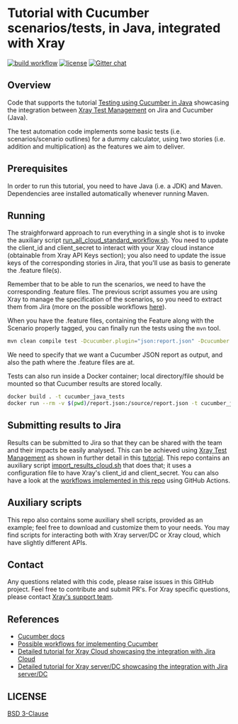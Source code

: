 # Tutorial with Cucumber scenarios/tests, in Java, integrated with Xray

[![build workflow](https://github.com/Xray-App/tutorial-java-cucumber/actions/workflows/main-cloud.yml/badge.svg)](https://github.com/Xray-App/tutorial-java-cucumber/actions/workflows/main-cloud.yml)
[![license](https://img.shields.io/badge/License-BSD%203--Clause-green.svg)](https://opensource.org/licenses/BSD-3-Clause)
[![Gitter chat](https://badges.gitter.im/gitterHQ/gitter.png)](https://gitter.im/Xray-App/community)

## Overview

Code that supports the tutorial [Testing using Cucumber in Java](https://docs.getxray.app/display/XRAYCLOUD/Testing+using+Cucumber+in+Java) showcasing the integration between [Xray Test Management](https://www.getxray.app/) on Jira and Cucumber (Java).

The test automation code implements some basic tests (i.e. scenarios/scenario outlines) for a dummy calculator, using two stories (i.e. addition and multiplication) as the features we aim to deliver.

## Prerequisites

In order to run this tutorial, you need to have Java (i.e. a JDK) and Maven.
Dependencies aree installed automatically whenever running Maven.

## Running

The straighforward approach to run everything in a single shot is to invoke the auxiliary script [run_all_cloud_standard_workflow.sh](run_all_cloud_standard_workflow.sh).
You need to update the client_id and client_secret to interact with your Xray cloud instance (obtainable from Xray API Keys section); you also need to update the issue keys of the corresponding stories in Jira, that you'll use as basis to generate the .feature file(s).

Remember that to be able to run the scenarios, we need to have the corresponding .feature files. The previous script assumes you are using Xray to manage the specification of the scenarios, so you need to extract them from Jira (more on the possible workflows [here](https://docs.getxray.app/pages/viewpage.action?pageId=31622264)).

When you have the .feature files, containing the Feature along with the Scenario properly tagged, you can finally run the tests using the `mvn` tool.

```bash
mvn clean compile test -Dcucumber.plugin="json:report.json" -Dcucumber.features="features/"
```

We need to specify that we want a Cucumber JSON report as output, and also the path where the .feature files are at.

Tests can also run inside a Docker container; local directory/file should be mounted so that Cucumber results are stored locally.

```bash
docker build . -t cucumber_java_tests
docker run --rm -v $(pwd)/report.json:/source/report.json -t cucumber_java_tests
```


## Submitting results to Jira

Results can be submitted to Jira so that they can be shared with the team and their impacts be easily analysed.
This can be achieved using [Xray Test Management](https://www.getxray.app/) as shown in further detail in this [tutorial](https://docs.getxray.app/display/XRAYCLOUD/Testing+using+Cucumber+in+Java).
This repo contains an auxiliary script [import_results_cloud.sh](import_results_cloud.sh) that does that; it uses a configuration file to have Xray's client_id and client_secret.
You can also have a look at the [workflows implemented in this repo](.github/workflows) using GitHub Actions.


## Auxiliary scripts

This repo also contains some auxiliary shell scripts, provided as an example; feel free to download and customize them to your needs.
You may find scripts for interacting both with Xray server/DC or Xray cloud, which have slightly different APIs.


## Contact

Any questions related with this code, please raise issues in this GitHub project. Feel free to contribute and submit PR's.
For Xray specific questions, please contact [Xray's support team](https://jira.getxray.app/servicedesk/customer/portal/2).

## References

- [Cucumber docs](https://cucumber.io/docs/installation/)
- [Possible workflows for implementing Cucumber](https://docs.getxray.app/pages/viewpage.action?pageId=31622264)
- [Detailed tutorial for Xray Cloud showcasing the integration with Jira Cloud](https://docs.getxray.app/display/XRAYCLOUD/Testing+using+Cucumber+in+Java)
- [Detailed tutorial for Xray server/DC showcasing the integration with Jira server/DC](https://docs.getxray.app/display/XRAY/Testing+using+Cucumber+in+Java)


## LICENSE

[BSD 3-Clause](LICENSE)



